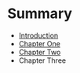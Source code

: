 # Summary

* [Introduction](README.md)
* [Chapter One](chapter_one.md)
* [Chapter Two](chapter_two.md)
* Chapter Three

